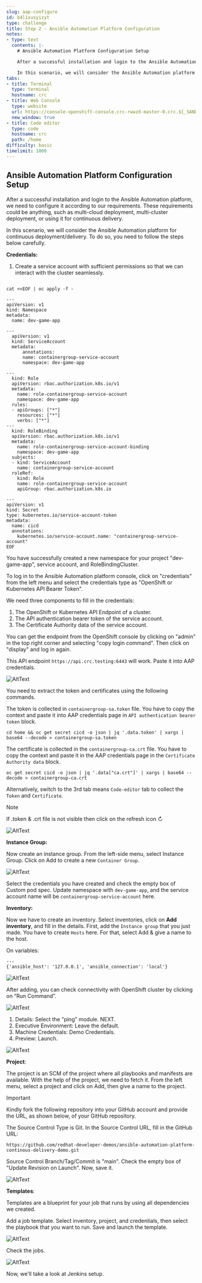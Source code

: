 ```yaml
---
slug: aap-configure
id: b4l1xusyizyt
type: challenge
title: Step 2 - Ansible Automation Platform Configuration
notes:
- type: text
  contents: |-
    # Ansible Automation Platform Configuration Setup

    After a successful installation and login to the Ansible Automation platform, we need to configure it according to our requirements. These requirements could be anything, such as multi-cloud deployment, multi-cluster deployment, or using it for continuous delivery.

    In this scenario, we will consider the Ansible Automation platform for continuous deployment/delivery.
tabs:
- title: Terminal
  type: terminal
  hostname: crc
- title: Web Console
  type: website
  url: https://console-openshift-console.crc-rwwzd-master-0.crc.${_SANDBOX_ID}.instruqt.io
  new_window: true
- title: Code editor
  type: code
  hostname: crc
  path: /home
difficulty: basic
timelimit: 1000
---
```


## Ansible Automation Platform Configuration Setup

After a successful installation and login to the Ansible Automation platform, we need to configure it according to our requirements. These requirements could be anything, such as multi-cloud deployment, multi-cluster deployment, or using it for continuous delivery.

In this scenario, we will consider the Ansible Automation platform for continuous deployment/delivery. To do so, you need to follow the steps below carefully.

**Credentials:**

1. Create a service account with sufficient permissions so that we can interact with the cluster seamlessly.
```

cat <<EOF | oc apply -f -

---
apiVersion: v1
kind: Namespace
metadata:
  name: dev-game-app

---
  apiVersion: v1
  kind: ServiceAccount
  metadata:
      annotations:
      name: containergroup-service-account
      namespace: dev-game-app

---
  kind: Role
  apiVersion: rbac.authorization.k8s.io/v1
  metadata:
    name: role-containergroup-service-account
    namespace: dev-game-app
  rules:
  - apiGroups: ["*"]
    resources: ["*"]
    verbs: ["*"]
---
  kind: RoleBinding
  apiVersion: rbac.authorization.k8s.io/v1
  metadata:
    name: role-containergroup-service-account-binding
    namespace: dev-game-app
  subjects:
  - kind: ServiceAccount
    name: containergroup-service-account
  roleRef:
    kind: Role
    name: role-containergroup-service-account
    apiGroup: rbac.authorization.k8s.io

---
apiVersion: v1
kind: Secret
type: kubernetes.io/service-account-token
metadata:
  name: cicd
  annotations:
    kubernetes.io/service-account.name: "containergroup-service-account"
EOF
```

You have successfully created a new namespace for your project "dev-game-app", service account, and RoleBindingCluster.

To log in to the Ansible Automation platform console, click on "credentials" from the left menu and select the credentials type as "OpenShift or Kubernetes API Bearer Token".

We need three components to fill in the credentials:
1. The OpenShift or Kubernetes API Endpoint of a cluster.
2. The API authentication bearer token of the service account.
3. The Certificate Authority data of the service account.

You can get the endpoint from the OpenShift console by clicking on "admin" in the top right corner and selecting "copy login command". Then click on "display" and log in again.

This API endpoint `https://api.crc.testing:6443` will work. Paste it into AAP credentials.

![AltText](https://github.com/redhat-developer-demos/ansible-automation-platform-continous-delivery-demo/blob/main/assets/oc_endpoint.png?raw=true)

You need to extract the token and certificates using the following commands.

The token is collected in `containergroup-sa.token` file. You have to copy the context and paste it into AAP credentials page in `API authentication bearer token` block.


```
cd home && oc get secret cicd -o json | jq '.data.token' | xargs | base64 --decode > containergroup-sa.token
```
The certificate is collected in the `containergroup-ca.crt` file. You have to copy the context and paste it in the AAP credentials page in the `Certificate Authority data` block.

```
oc get secret cicd -o json | jq '.data["ca.crt"]' | xargs | base64 --decode > containergroup-ca.crt
```

Alternatively, switch to the 3rd tab means `Code-editor` tab to collect the `Token` and `Certificate`.
> [!NOTE]
> If .token & .crt file is not visible then click on the refresh icon ↻

![AltText](https://github.com/redhat-developer-demos/ansible-automation-platform-continous-delivery-demo/blob/main/assets/aap_cred_filled.png?raw=true)

**Instance Group:**

Now create an instance group. From the left-side menu, select Instance Group. Click on Add to create a new `Container Group`.

![AltText](https://github.com/redhat-developer-demos/ansible-automation-platform-continous-delivery-demo/blob/main/assets/aap_instancegroup.png?raw=true)

Select the credentials you have created and check the empty box of Custom pod spec. Update namespace with `dev-game-app`, and the service account name will be `containergroup-service-account` here.

**Inventory:**

Now we have to create an inventory. Select inventories, click on **Add inventory**, and fill in the details. First, add the `Instance group` that you just made. You have to create `Hosts` here. For that, select Add & give a name to the host.

On variables:

```
---
{'ansible_host': '127.0.0.1', 'ansible_connection': 'local'}
```

![AltText](https://github.com/redhat-developer-demos/ansible-automation-platform-continous-delivery-demo/blob/main/assets/aap_inventory.png?raw=true)

After adding, you can check connectivity with OpenShift cluster by clicking on “Run Command”.

![AltText](https://github.com/redhat-developer-demos/ansible-automation-platform-continous-delivery-demo/blob/main/assets/aap_inventory_run_command.png?raw=true)

1. Details: Select the "ping" module. NEXT.
2. Executive Environment: Leave the default.
3. Machine Credentials: Demo Credentials.
4. Preview: Launch.

![AltText](https://github.com/redhat-developer-demos/ansible-automation-platform-continous-delivery-demo/blob/main/assets/aap_ping_op.png?raw=true)

**Project**:

The project is an SCM of the project where all playbooks and manifests are available. With the help of the project, we need to fetch it. From the left menu, select a project and click on Add, then give a name to the project.
> [!IMPORTANT]
>Kindly fork the following repository into your GitHub account and provide the URL, as shown below, of your GitHub repository.

The Source Control Type is Git. In the Source Control URL, fill in the GitHub URL:
```
https://github.com/redhat-developer-demos/ansible-automation-platform-continous-delivery-demo.git
```
Source Control Branch/Tag/Commit is "main". Check the empty box of "Update Revision on Launch". Now, save it.

![AltText](https://github.com/redhat-developer-demos/ansible-automation-platform-continous-delivery-demo/blob/main/assets/aap_project.png?raw=true)

**Templates**:

Templates are a blueprint for your job that runs by using all dependencies we created.

Add a job template. Select inventory, project, and credentials, then select the playbook that you want to run. Save and launch the template.

![AltText](https://github.com/redhat-developer-demos/ansible-automation-platform-continous-delivery-demo/blob/main/assets/aap_templte.png?raw=true)

Check the jobs.

![AltText](https://github.com/redhat-developer-demos/ansible-automation-platform-continous-delivery-demo/blob/main/assets/aap_templete_op.png?raw=true)

Now, we'll take a look at Jenkins setup.